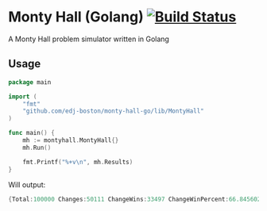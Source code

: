 # Monty Hall (Golang) [![Build Status](https://travis-ci.org/edj-boston/monty-hall-go.svg?branch=master)](https://travis-ci.org/edj-boston/monty-hall-go)
A Monty Hall problem simulator written in Golang

## Usage

```go
package main

import (
	"fmt"
	"github.com/edj-boston/monty-hall-go/lib/MontyHall"
)

func main() {
	mh := montyhall.MontyHall{}
	mh.Run()

	fmt.Printf("%+v\n", mh.Results)
}
```

Will output:
```go
{Total:100000 Changes:50111 ChangeWins:33497 ChangeWinPercent:66.84560276186865 Stays:49889 StayWins:16725 StayWinPercent:33.524424221772335}
```
